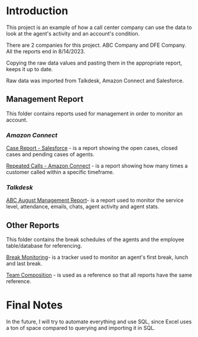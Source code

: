 # Introduction

This project is an example of how a call center company can use the data to look at the agent's activity and an account's condition.

There are 2 companies for this project. ABC Company and DFE Company.
All the reports end in 8/14/2023.

Copying the raw data values and pasting them in the appropriate report, keeps it up to date.

Raw data was imported from Talkdesk, Amazon Connect and Salesforce.

## Management Report
This folder contains reports used for management in order to monitor an account.


### _Amazon Connect_
[Case Report - Salesforce](https://github.com/Ziberino/Call-Center-Reporting/tree/main/Management%20Report/AmazonConnect) - is a report showing the open cases, closed cases and pending cases of agents.

[Repeated Calls - Amazon Connect](https://github.com/Ziberino/Call-Center-Reporting/tree/main/Management%20Report/AmazonConnect) - is a report showing how many times a customer called within a specific timeframe.


### _Talkdesk_
[ABC August Management Report](https://github.com/Ziberino/Call-Center-Reporting/tree/main/Management%20Report/Talkdesk)- is a report used to monitor the service level, attendance, emails, chats, agent activity and agent stats.

## Other Reports
This folder contains the break schedules of the agents and the employee table/database for referencing.

[Break Monitoring](https://github.com/Ziberino/Call-Center-Reporting/tree/main/Other%20Reports/Break%20Monitoring)- is a tracker used to monitor an agent's first break, lunch and last break.

[Team Composition](https://github.com/Ziberino/Call-Center-Reporting/tree/main/Other%20Reports/Team%20Composition) - is used as a reference so that all reports have the same reference.

# Final Notes

In the future, I will try to automate everything and use SQL, since Excel uses a ton of space compared to querying and importing it in SQL.

